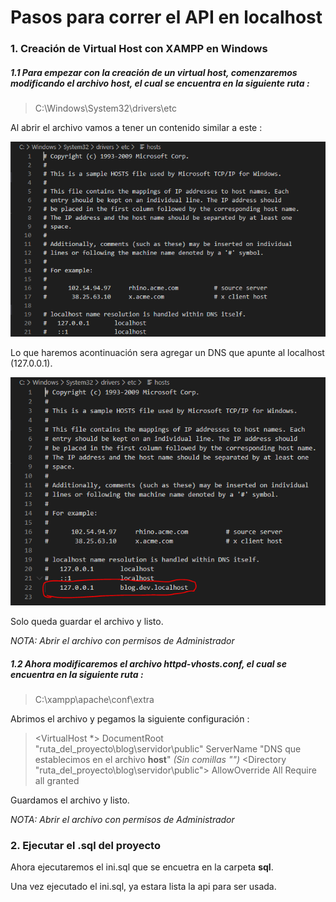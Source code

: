 # Pasos para correr el API en localhost

### 1. Creación de Virtual Host con XAMPP en Windows

##### 1.1 Para empezar con la creación de un virtual host, comenzaremos modificando el archivo **host**, el cual se encuentra en la siguiente ruta : 

> C:\Windows\System32\drivers\etc

Al abrir el archivo vamos a tener un contenido similar a este :

![VirtualHost1](imgReadme/virtualHost1.PNG "VirtualHost1")

Lo que haremos acontinuación sera agregar un DNS que apunte al localhost (127.0.0.1). 

![VirtualHost2](servidor\imgReadme\virtualHost2.PNG "VirtualHost2")

Solo queda guardar el archivo y listo.

*NOTA: Abrir el archivo con permisos de Administrador*

##### 1.2 Ahora modificaremos el archivo **httpd-vhosts.conf**, el cual se encuentra en la siguiente ruta : 

> C:\xampp\apache\conf\extra

Abrimos el archivo y pegamos la siguiente configuración : 

> <VirtualHost *>
>  DocumentRoot "ruta_del_proyecto\blog\servidor\public"
>  ServerName "DNS que establecimos en el archivo **host**" *(Sin comillas "")*
>  <Directory "ruta_del_proyecto\blog\servidor\public">
>    AllowOverride All
>    Require all granted
>  </Directory>
> </VirtualHost>

Guardamos el archivo y listo.

*NOTA: Abrir el archivo con permisos de Administrador*

### 2. Ejecutar el .sql del proyecto

Ahora ejecutaremos el ini.sql que se encuetra en la carpeta **sql**.

Una vez ejecutado el ini.sql, ya estara lista la api para ser usada.

 



